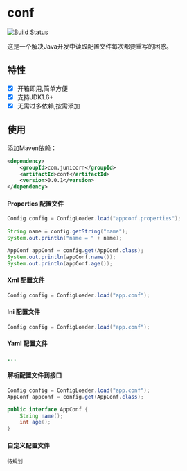 # conf

[![Build Status](https://img.shields.io/travis/junicorn/conf.svg?style=flat-square)](https://travis-ci.org/junicorn/conf)

这是一个解决Java开发中读取配置文件每次都要重写的困惑。

## 特性

* [x] 开箱即用,简单方便
* [x] 支持JDK1.6+
* [x] 无需过多依赖,按需添加

## 使用

添加Maven依赖：

```xml
<dependency>
	<groupId>com.junicorn</groupId>
	<artifactId>conf</artifactId>
	<version>0.0.1</version>
</dependency>
```

#### Properties 配置文件 

```java
Config config = ConfigLoader.load("appconf.properties");
		
String name = config.getString("name");
System.out.println("name = " + name);

AppConf appConf = config.get(AppConf.class);
System.out.println(appConf.name());
System.out.println(appConf.age());
```

#### Xml 配置文件 

```java
Config config = ConfigLoader.load("app.conf");
```

#### Ini 配置文件 

```java
Config config = ConfigLoader.load("app.conf");
```

#### Yaml 配置文件 

```java
...
```

#### 解析配置文件到接口

```java
Config config = ConfigLoader.load("app.conf");
AppConf appconf = config.get(AppConf.class);
```

```java
public interface AppConf {
	String name();
	int age();
}
```

#### 自定义配置文件

`待规划`

